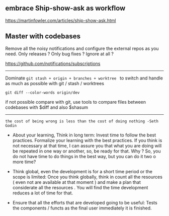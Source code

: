 ## embrace Ship-show-ask as workflow

https://martinfowler.com/articles/ship-show-ask.html

## Master with codebases

Remove all the noisy notifications and configure the external repos as you need.
Only releases ?
Only bug fixes ?
Ignore at all ?

https://github.com/notifications/subscriptions

---

Dominate `git stash + origin + branches + worktree ` to switch and handle as much as possible with git / stash / worktrees

`git diff --color-words origin/dev`

if not possible compare with git, use tools
to compare files between codebases with $diff and also $shasum

---

`the cost of being wrong is less than the cost of doing nothing -Seth Godin`

-   About your learning, Think in long term: Invest time to follow the best practices.
    Formalize your learning with the best practices.
    If you think is not necessary at that time, I can assure you that what you are doing will be repeated in one way or another, so, be ready for that. Why ? So, you do not have time to do things in the best way, but you can do it two o more time?

-   Think global, even the development is for a short time period
    or the scope is limited:
    Once you think globally,
    think in count all the resources ( even not are available at that moment )
    and make a plan that considerate all the resources .
    You will find the time development reduces a lot of time for that.

-   Ensure that all the efforts that are developed going to be useful:
    Tests the components / functs as the final user immediately it is finished.
